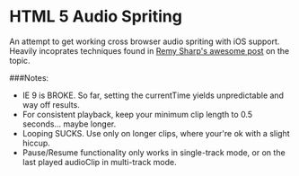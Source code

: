 HTML 5 Audio Spriting
=====================
An attempt to get working cross browser audio spriting with iOS support. Heavily incoprates techniques found in [Remy Sharp's awesome post](http://remysharp.com/2010/12/23/audio-sprites/) on the topic. 

###Notes:
* IE 9 is BROKE. So far, setting the currentTime yields unpredictable and way off results.
* For consistent playback, keep your minimum clip length to 0.5 seconds... maybe longer.
* Looping SUCKS. Use only on longer clips, where your're ok with a slight hiccup.
* Pause/Resume functionality only works in single-track mode, or on the last played audioClip in multi-track mode.